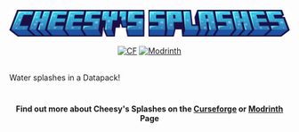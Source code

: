 <p align="center"><img src="https://github.com/Mr-ConQueso/cheesy_splashes/blob/main/images/title.png" alt="Logo" width="700"></p><p align="center">
    <a href="https://www.curseforge.com/minecraft/mc-mods/create"><img src="http://cf.way2muchnoise.eu/929005.svg" alt="CF"></a>
    <a href="https://modrinth.com/datapack/cheesy_splashes"><img src="https://img.shields.io/modrinth/dt/YFCMGW04" alt="Modrinth"></a>
    <br><br>
</h1>

Water splashes in a Datapack!

<h1></h1>
<h4 align="center">Find out more about Cheesy's Splashes on the <a href="https://legacy.curseforge.com/minecraft/customization/cheesys-splashes">Curseforge</a> or <a href="https://modrinth.com/mod/cheesy_splashes">Modrinth</a> Page</h4>
